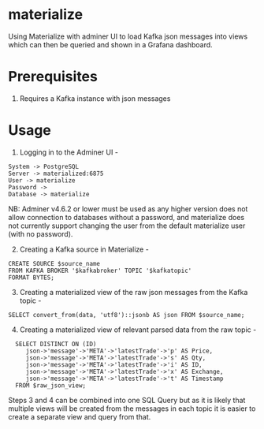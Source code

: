 # materialize
Using Materialize with adminer UI to load Kafka json messages into views which can then be queried and shown in a Grafana dashboard.

# Prerequisites
1) Requires a Kafka instance with json messages


# Usage

1) Logging in to the Adminer UI -
```
System -> PostgreSQL
Server -> materialized:6875
User -> materialize
Password ->
Database -> materialize
```

NB: Adminer v4.6.2 or lower must be used as any higher version does not allow connection to databases without a password, and materialize does not currently support changing the user from the default materialize user (with no password).

2) Creating a Kafka source in Materialize -
```
CREATE SOURCE $source_name
FROM KAFKA BROKER '$kafkabroker' TOPIC '$kafkatopic'
FORMAT BYTES;
```

3) Creating a materialized view of the raw json messages from the Kafka topic - 
```
SELECT convert_from(data, 'utf8')::jsonb AS json FROM $source_name;
```

4) Creating a materialized view of relevant parsed data from the raw topic - 
```
  SELECT DISTINCT ON (ID)
     json->'message'->'META'->'latestTrade'->'p' AS Price,
     json->'message'->'META'->'latestTrade'->'s' AS Qty,
     json->'message'->'META'->'latestTrade'->'i' AS ID,
     json->'message'->'META'->'latestTrade'->'x' AS Exchange,
     json->'message'->'META'->'latestTrade'->'t' AS Timestamp
  FROM $raw_json_view;
```

Steps 3 and 4 can be combined into one SQL Query but as it is likely that multiple views will be created from the messages in each topic it is easier to create a separate view and query from that.
